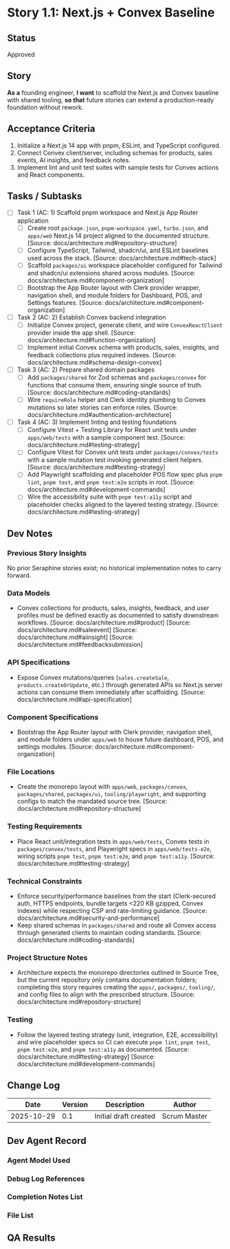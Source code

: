 # Story 1.1: Next.js + Convex Baseline

## Status
Approved

## Story
**As a** founding engineer,
**I want** to scaffold the Next.js and Convex baseline with shared tooling,
**so that** future stories can extend a production-ready foundation without rework.

## Acceptance Criteria
1. Initialize a Next.js 14 app with pnpm, ESLint, and TypeScript configured.
2. Connect Convex client/server, including schemas for products, sales events, AI insights, and feedback notes.
3. Implement lint and unit test suites with sample tests for Convex actions and React components.

## Tasks / Subtasks
- [ ] Task 1 (AC: 1) Scaffold pnpm workspace and Next.js App Router application
  - [ ] Create root `package.json`, `pnpm-workspace.yaml`, `turbo.json`, and `apps/web` Next.js 14 project aligned to the documented structure. [Source: docs/architecture.md#repository-structure]
  - [ ] Configure TypeScript, Tailwind, shadcn/ui, and ESLint baselines used across the stack. [Source: docs/architecture.md#tech-stack]
  - [ ] Scaffold `packages/ui` workspace placeholder configured for Tailwind and shadcn/ui extensions shared across modules. [Source: docs/architecture.md#component-organization]
  - [ ] Bootstrap the App Router layout with Clerk provider wrapper, navigation shell, and module folders for Dashboard, POS, and Settings features. [Source: docs/architecture.md#component-organization]
- [ ] Task 2 (AC: 2) Establish Convex backend integration
  - [ ] Initialize Convex project, generate client, and wire `ConvexReactClient` provider inside the app shell. [Source: docs/architecture.md#function-organization]
  - [ ] Implement initial Convex schema with products, sales, insights, and feedback collections plus required indexes. [Source: docs/architecture.md#schema-design-convex]
- [ ] Task 3 (AC: 2) Prepare shared domain packages
  - [ ] Add `packages/shared` for Zod schemas and `packages/convex` for functions that consume them, ensuring single source of truth. [Source: docs/architecture.md#coding-standards]
  - [ ] Wire `requireRole` helper and Clerk identity plumbing to Convex mutations so later stories can enforce roles. [Source: docs/architecture.md#authentication-architecture]
- [ ] Task 4 (AC: 3) Implement linting and testing foundations
  - [ ] Configure Vitest + Testing Library for React unit tests under `apps/web/tests` with a sample component test. [Source: docs/architecture.md#testing-strategy]
  - [ ] Configure Vitest for Convex unit tests under `packages/convex/tests` with a sample mutation test invoking generated client helpers. [Source: docs/architecture.md#testing-strategy]
  - [ ] Add Playwright scaffolding and placeholder POS flow spec plus `pnpm lint`, `pnpm test`, and `pnpm test:e2e` scripts in root. [Source: docs/architecture.md#development-commands]
  - [ ] Wire the accessibility suite with `pnpm test:a11y` script and placeholder checks aligned to the layered testing strategy. [Source: docs/architecture.md#testing-strategy]

## Dev Notes
### Previous Story Insights
No prior Seraphine stories exist; no historical implementation notes to carry forward.

### Data Models
- Convex collections for products, sales, insights, feedback, and user profiles must be defined exactly as documented to satisfy downstream workflows. [Source: docs/architecture.md#product] [Source: docs/architecture.md#saleevent] [Source: docs/architecture.md#aiinsight] [Source: docs/architecture.md#feedbacksubmission]

### API Specifications
- Expose Convex mutations/queries (`sales.createSale`, `products.createOrUpdate`, etc.) through generated APIs so Next.js server actions can consume them immediately after scaffolding. [Source: docs/architecture.md#api-specification]

### Component Specifications
- Bootstrap the App Router layout with Clerk provider, navigation shell, and module folders under `apps/web` to house future dashboard, POS, and settings modules. [Source: docs/architecture.md#component-organization]

### File Locations
- Create the monorepo layout with `apps/web`, `packages/convex`, `packages/shared`, `packages/ui`, `tooling/playwright`, and supporting configs to match the mandated source tree. [Source: docs/architecture.md#repository-structure]

### Testing Requirements
- Place React unit/integration tests in `apps/web/tests`, Convex tests in `packages/convex/tests`, and Playwright specs in `apps/web/tests-e2e`, wiring scripts `pnpm test`, `pnpm test:e2e`, and `pnpm test:a11y`. [Source: docs/architecture.md#testing-strategy]

### Technical Constraints
- Enforce security/performance baselines from the start (Clerk-secured auth, HTTPS endpoints, bundle targets <220 KB gzipped, Convex indexes) while respecting CSP and rate-limiting guidance. [Source: docs/architecture.md#security-and-performance]
- Keep shared schemas in `packages/shared` and route all Convex access through generated clients to maintain coding standards. [Source: docs/architecture.md#coding-standards]

### Project Structure Notes
- Architecture expects the monorepo directories outlined in Source Tree, but the current repository only contains documentation folders; completing this story requires creating the `apps/`, `packages/`, `tooling/`, and config files to align with the prescribed structure. [Source: docs/architecture.md#repository-structure]

### Testing
- Follow the layered testing strategy (unit, integration, E2E, accessibility) and wire placeholder specs so CI can execute `pnpm lint`, `pnpm test`, `pnpm test:e2e`, and `pnpm test:a11y` as documented. [Source: docs/architecture.md#testing-strategy] [Source: docs/architecture.md#development-commands]

## Change Log
| Date       | Version | Description          | Author        |
|------------|---------|----------------------|---------------|
| 2025-10-29 | 0.1     | Initial draft created | Scrum Master |

## Dev Agent Record
### Agent Model Used

### Debug Log References

### Completion Notes List

### File List

## QA Results
